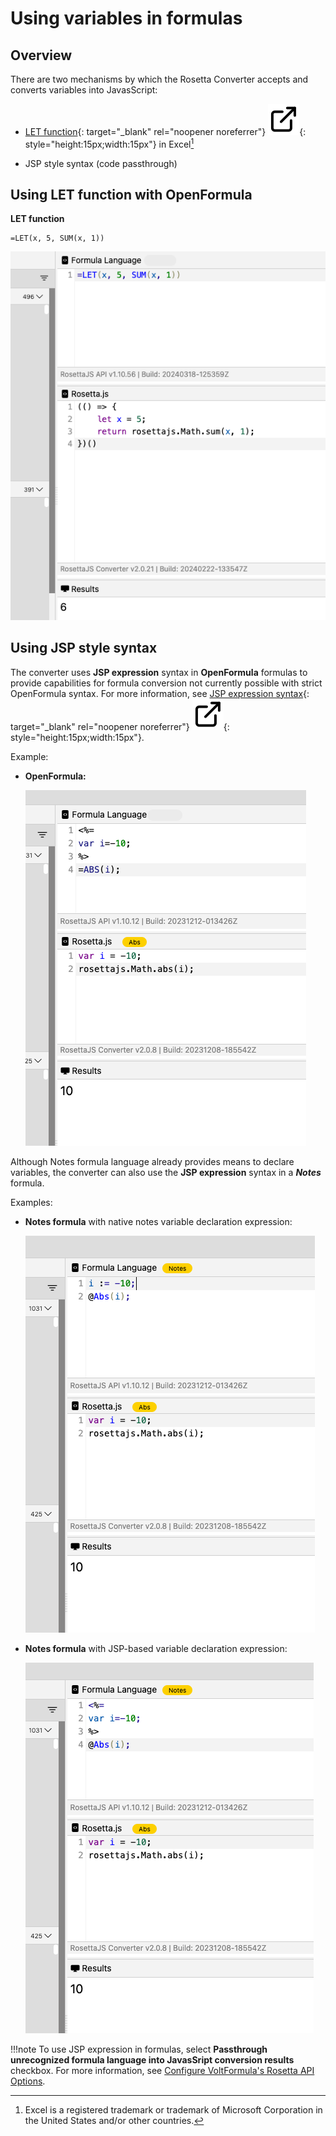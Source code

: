 # Using variables in formulas

## Overview

There are two mechanisms by which the Rosetta Converter accepts and converts variables into JavasScript:

- [LET function](https://support.microsoft.com/en-us/office/let-function-34842dd8-b92b-4d3f-b325-b8b8f9908999 "Link opens a new tab"){: target="_blank" rel="noopener noreferrer"}&nbsp;![link image](../assets/images/external-link.svg){: style="height:15px;width:15px"} in Excel[^1]

- JSP style syntax (code passthrough)

[^1]: Excel is a registered trademark or trademark of Microsoft Corporation in the United States and/or other countries.

## Using LET function with OpenFormula

**LET function**

```
=LET(x, 5, SUM(x, 1))
```
![LET function example](../assets/images/vflet.png)

## Using JSP style syntax

The converter uses **JSP expression** syntax in **OpenFormula** formulas to provide capabilities for formula conversion not currently possible with strict OpenFormula syntax. For more information, see [JSP expression syntax](https://docs.oracle.com/javaee/5/tutorial/doc/bnaov.html "Link opens a new tab"){: target="_blank" rel="noopener noreferrer"}&nbsp;![link image](../assets/images/external-link.svg){: style="height:15px;width:15px"}.

Example:

- **OpenFormula:**

    ![OpenFormula example](../assets/images/vfjsp.png)

Although Notes formula language already provides means to declare variables, the converter can also use the **JSP expression** syntax in a ***Notes*** formula.

Examples:

- **Notes formula** with native notes variable declaration expression:
    
    ![Notes formula example](../assets/images/vfnotesnative.png)


- **Notes formula** with JSP-based variable declaration expression:

    ![Notes formula example](../assets/images/vfnotesjsp.png)

    
!!!note
    To use JSP expression in formulas, select **Passthrough unrecognized formula language into JavasSript conversion results** checkbox. For more information, see [Configure VoltFormula's Rosetta API Options](../howto/configrosetta.md).

